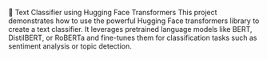 🤗 Text Classifier using Hugging Face Transformers
This project demonstrates how to use the powerful Hugging Face transformers library to create a text classifier. It leverages pretrained language models like BERT, DistilBERT, or RoBERTa and fine-tunes them for classification tasks such as sentiment analysis or topic detection.

